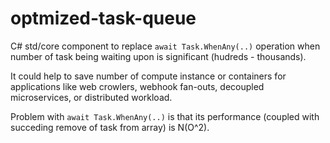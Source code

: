 # optmized-task-queue


C# std/core component to replace `await Task.WhenAny(..)` operation when number of task being waiting upon is significant (hudreds - thousands).

It could help to save number of compute instance or containers for applications like web crowlers, webhook fan-outs, decoupled microservices, or distributed workload.

Problem with `await Task.WhenAny(..)` is that its performance (coupled with succeding remove of task from array) is N(O^2). 

